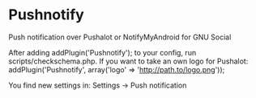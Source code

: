 Pushnotify
==========

Push notification over Pushalot or NotifyMyAndroid for GNU Social

After adding addPlugin('Pushnotify'); to your config, run scripts/checkschema.php.
If you want to take an own logo for Pushalot: addPlugin('Pushnotify', array('logo' => 'http://path.to/logo.png'));

You find new settings in:
Settings -> Push notification
